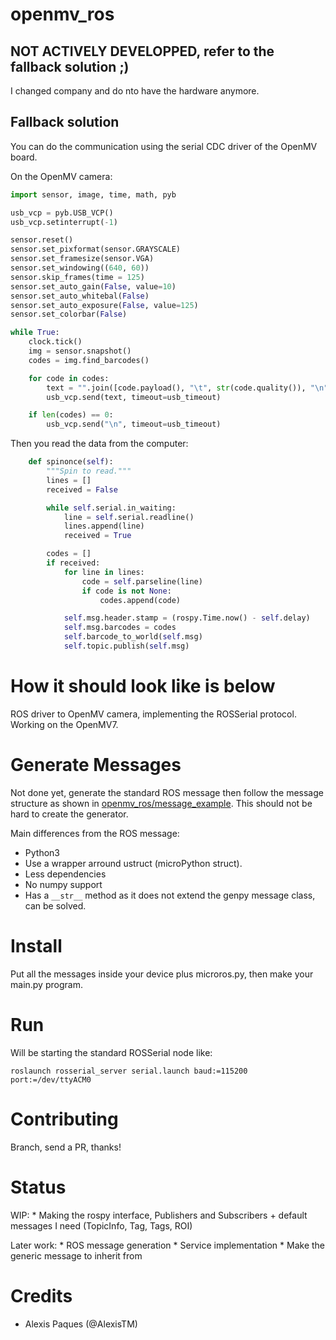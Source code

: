 # openmv_ros

## NOT ACTIVELY DEVELOPPED, refer to the fallback solution ;)

I changed company and do nto have the hardware anymore.

## Fallback solution

You can do the communication using the serial CDC driver of the OpenMV board.

On the OpenMV camera:
```python
import sensor, image, time, math, pyb

usb_vcp = pyb.USB_VCP()
usb_vcp.setinterrupt(-1)

sensor.reset()
sensor.set_pixformat(sensor.GRAYSCALE)
sensor.set_framesize(sensor.VGA)
sensor.set_windowing((640, 60))
sensor.skip_frames(time = 125)
sensor.set_auto_gain(False, value=10)
sensor.set_auto_whitebal(False)
sensor.set_auto_exposure(False, value=125)
sensor.set_colorbar(False)

while True:
    clock.tick()
    img = sensor.snapshot()
    codes = img.find_barcodes()

    for code in codes:
        text = "".join([code.payload(), "\t", str(code.quality()), "\n"])
        usb_vcp.send(text, timeout=usb_timeout)

    if len(codes) == 0:
        usb_vcp.send("\n", timeout=usb_timeout)
```

Then you read the data from the computer:

```python
    def spinonce(self):
        """Spin to read."""
        lines = []
        received = False

        while self.serial.in_waiting:
            line = self.serial.readline()
            lines.append(line)
            received = True

        codes = []
        if received:
            for line in lines:
                code = self.parseline(line)
                if code is not None:
                    codes.append(code)

            self.msg.header.stamp = (rospy.Time.now() - self.delay)
            self.msg.barcodes = codes
            self.barcode_to_world(self.msg)
            self.topic.publish(self.msg)
``` 

# How it should look like is below

ROS driver to OpenMV camera, implementing the ROSSerial protocol. Working on the OpenMV7.

# Generate Messages

Not done yet, generate the standard ROS message then follow the message structure as shown in [openmv_ros/message_example](openmv_ros/message_example). This should not be hard to create the generator. 

Main differences from the ROS message: 
 - Python3 
 - Use a wrapper arround ustruct (microPython struct).
 - Less dependencies
 - No numpy support
 - Has a `__str__` method as it does not extend the genpy message class, can be solved.

# Install

Put all the messages inside your device plus microros.py, then make your main.py program.

# Run

Will be starting the standard ROSSerial node like:

```
roslaunch rosserial_server serial.launch baud:=115200 port:=/dev/ttyACM0
```

# Contributing

Branch, send a PR, thanks!

# Status

WIP:
    * Making the rospy interface, Publishers and Subscribers + default messages I need (TopicInfo, Tag, Tags, ROI)

Later work: 
    * ROS message generation
    * Service implementation
    * Make the generic message to inherit from

# Credits

* Alexis Paques (@AlexisTM)
